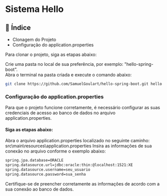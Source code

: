 # Sistema Hello

## 📕 Índice
<ul>
  <li>Clonagem do Projeto</li>
  <li>Configuração do application.properties</li>
</ul>

Para clonar o projeto, siga as etapas abaixo:

Crie uma pasta no local de sua preferência, por exemplo: "hello-spring-boot". </br>
Abra o terminal na pasta criada e execute o comando abaixo:


```bash
git clone https://github.com/SamuelGoulart/hello-spring-boot.git hello
```

### Configuração do application.properties


Para que o projeto funcione corretamente, é necessário configurar as suas credenciais de acesso ao banco de dados no arquivo application.properties. 
</br>
#### Siga as etapas abaixo:

Abra o arquivo application.properties localizado no seguinte caminho: src\main\resources\application.properties
Insira as informações de sua conexão no arquivo conforme o exemplo abaixo:

```bash
spring.jpa.database=ORACLE
spring.datasource.url=jdbc:oracle:thin:@localhost:1521:XE
spring.datasource.username=seu_usuario
spring.datasource.password=sua_senha
```

Certifique-se de preencher corretamente as informações de acordo com a sua conexão ao banco de dados.
